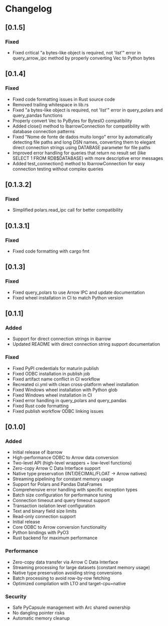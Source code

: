 # Changelog

## [0.1.5]

### Fixed
- Fixed critical "a bytes-like object is required, not 'list'" error in query_arrow_ipc method by properly converting Vec<u8> to Python bytes

## [0.1.4]

### Fixed
- Fixed code formatting issues in Rust source code
- Removed trailing whitespace in lib.rs
- Fixed "a bytes-like object is required, not 'list'" error in query_polars and query_pandas functions
- Properly convert Vec<u8> to PyBytes for BytesIO compatibility
- Added close() method to IbarrowConnection for compatibility with database connection patterns
- Fixed "Nome de fonte de dados muito longo" error by automatically detecting file paths and long DSN names, converting them to elegant direct connection strings using DATABASE parameter for file paths
- Improved error handling for queries that return no result set (like SELECT 1 FROM RDB$DATABASE) with more descriptive error messages
- Added test_connection() method to IbarrowConnection for easy connection testing without complex queries


## [0.1.3.2]

### Fixed
- Simplified polars.read_ipc call for better compatibility

## [0.1.3.1]

### Fixed
- Fixed code formatting with cargo fmt

## [0.1.3]

### Fixed
- Fixed query_polars to use Arrow IPC and update documentation
- Fixed wheel installation in CI to match Python version

## [0.1.1]

### Added
- Support for direct connection strings in ibarrow
- Updated README with direct connection string support documentation

### Fixed
- Fixed PyPI credentials for maturin publish
- Fixed ODBC installation in publish job
- Fixed artifact name conflict in CI workflow
- Recreated ci.yml with clean cross-platform wheel installation
- Fixed Windows wheel installation with Python glob
- Fixed Windows wheel installation in CI
- Fixed error handling in query_polars and query_pandas
- Fixed Rust code formatting
- Fixed publish workflow ODBC linking issues

## [0.1.0]

### Added
- Initial release of ibarrow
- High-performance ODBC to Arrow data conversion
- Two-level API (high-level wrappers + low-level functions)
- Zero-copy Arrow C Data Interface support
- Native type preservation (INT/DECIMAL/FLOAT → Arrow natives)
- Streaming pipelining for constant memory usage
- Support for Polars and Pandas DataFrames
- Comprehensive error handling with specific exception types
- Batch size configuration for performance tuning
- Connection timeout and query timeout support
- Transaction isolation level configuration
- Text and binary field size limits
- Read-only connection support
- Initial release
- Core ODBC to Arrow conversion functionality
- Python bindings with PyO3
- Rust backend for maximum performance


### Performance
- Zero-copy data transfer via Arrow C Data Interface
- Streaming processing for large datasets (constant memory usage)
- Native type preservation avoiding string conversions
- Batch processing to avoid row-by-row fetching
- Optimized compilation with LTO and target-cpu=native

### Security
- Safe PyCapsule management with Arc shared ownership
- No dangling pointer risks
- Automatic memory cleanup
